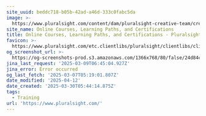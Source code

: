 ```yaml
---
site_uuid: beddc718-b05b-42ad-a46d-333c0fabc5da
image: >-
  https://www.pluralsight.com/content/dam/pluralsight-creative-team/creative_portfolio/dex_unified_website2022program/dex_unified_websitehomeandskills2022project/final/octoberHomepage-socialShareImage1.png
site_name: Online Courses, Learning Paths, and Certifications
title: Online Courses, Learning Paths, and Certifications - Pluralsight
favicon: >-
  https://www.pluralsight.com/etc.clientlibs/pluralsight/clientlibs/clientlib-main/resources/images/favicons/android-chrome-192x192.png
og_screenshot_url: >-
  https://og-screenshots-prod.s3.amazonaws.com/1366x768/80/false/24d84c206f600a905b49a9b52f4d8eb38ba05b6b2e4c31745675c47f797d2452.jpeg
jina_last_request: '2025-03-09T06:45:04.927Z'
jina_error: Error occurred
og_last_fetch: '2025-03-07T05:19:01.807Z'
date_modified: '2025-04-12'
date_created: '2025-03-30T05:44:14.875Z'
tags:
  - Training
url: 'https://www.pluralsight.com/'
---
```














































